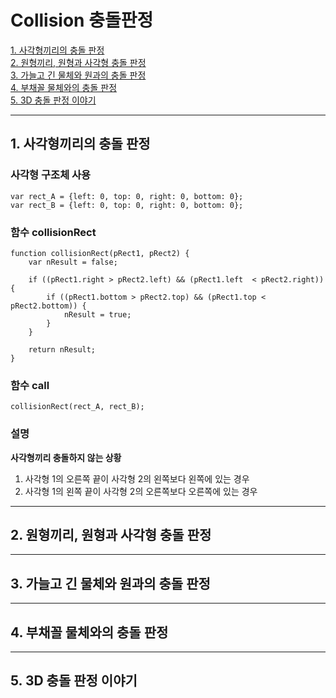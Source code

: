 #  Collision 충돌판정
[1. 사각형끼리의 충돌 판정 ](#1-사각형끼리의-충돌-판정)  
[2. 원형끼리, 원형과 사각형 충돌 판정 ](#2-원형끼리-원형과-사각형-충돌-판정)  
[3. 가늘고 긴 물체와 원과의 충돌 판정](#3-가늘고-긴-물체와-원과의-충돌-판정)  
[4. 부채꼴 물체와의 충돌 판정](#4-부채꼴-물체와의-충돌-판정)  
[5. 3D 충돌 판정 이야기](#5-3d-충돌-판정-이야기)

---

## 1. 사각형끼리의 충돌 판정

### 사각형 구조체 사용
```
var rect_A = {left: 0, top: 0, right: 0, bottom: 0};
var rect_B = {left: 0, top: 0, right: 0, bottom: 0};
```

### 함수 collisionRect

```
function collisionRect(pRect1, pRect2) {
	var nResult = false;

	if ((pRect1.right > pRect2.left) && (pRect1.left  < pRect2.right)) {
		if ((pRect1.bottom > pRect2.top) && (pRect1.top < pRect2.bottom)) {
			nResult = true;
		}
	}

	return nResult;
}
```

### 함수 call
```
collisionRect(rect_A, rect_B);
```

### 설명

**사각형끼리 충돌하지 않는 상황**

1. 사각형 1의 오른쪽 끝이 사각형 2의 왼쪽보다 왼쪽에 있는 경우
2. 사각형 1의 왼쪽 끝이 사각형 2의 오른쪽보다 오른쪽에 있는 경우



---

## 2. 원형끼리, 원형과 사각형 충돌 판정

---

## 3. 가늘고 긴 물체와 원과의 충돌 판정

---

## 4. 부채꼴 물체와의 충돌 판정

---

## 5. 3D 충돌 판정 이야기